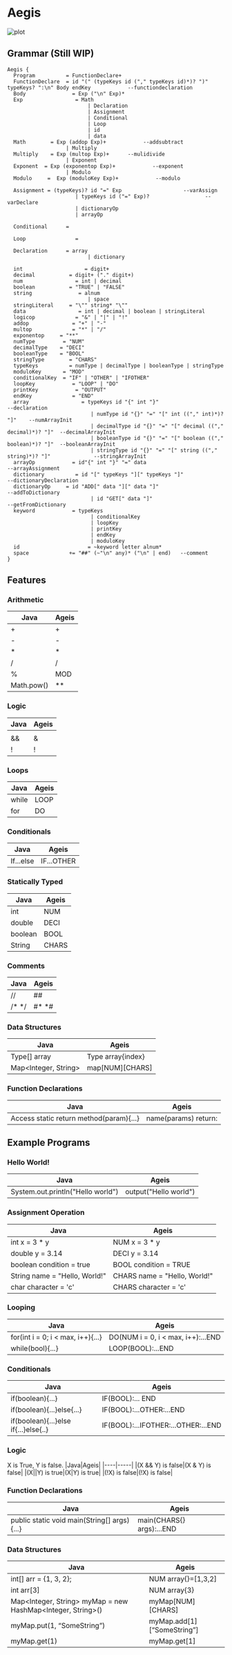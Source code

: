 # Aegis
![plot](https://github.com/Ulq1517/Aegis/blob/main/Aegis.png?raw=true)

## Grammar (Still WIP)
```
Aegis {
  Program          = FunctionDeclare+
  FunctionDeclare  = id "(" (typeKeys id ("," typeKeys id)*)? ")" typeKeys? ":\n" Body endKey            --functiondeclaration
  Body               = Exp ("\n" Exp)*  
  Exp                 = Math
                          | Declaration
                          | Assignment
                          | Conditional
                          | Loop
                          | id
                          | data
  Math        = Exp (addop Exp)+            --addsubtract
  				   | Multiply
  Multiply    = Exp (multop Exp)+      --mulidivide
                   | Exponent
  Exponent  = Exp (exponentop Exp)+            --exponent
                   | Modulo
  Modulo     =  Exp (moduloKey Exp)+            --modulo
  				   
  Assignment = (typeKeys)? id "=" Exp			         --varAssign
                      | typeKeys id ("=" Exp)?                  --varDeclare
                      | dictionaryOp
                      | arrayOp       
  
  Conditional      =
  
  Loop                = 
  
  Declaration      = array
                          | dictionary
                          
  int                    = digit+
  decimal           = digit+ ("." digit+)
  num                 = int | decimal
  boolean           = "TRUE" | "FALSE"
  string               = alnum
                          | space
  stringLiteral     = "\"" string* "\""
  data                 = int | decimal | boolean | stringLiteral
  logicop             = "&" | "|" | "!"
  addop              = "+" | "-"
  multop             = "*" | "/"
  exponentop     = "**"
  numType         = "NUM"
  decimalType    = "DECI"
  booleanType    = "BOOL"
  stringType        = "CHARS"
  typeKeys          = numType | decimalType | booleanType | stringType
  moduloKey       = "MOD"
  conditionalKey  = "IF" | "OTHER" | "IFOTHER"
  loopKey            = "LOOP" | "DO"
  printKey            = "OUTPUT"
  endKey             = "END"
  array                 = typeKeys id "{" int "}"                           --declaration
                           | numType id "{}" "=" "[" int (("," int)*)? "]"    --numArrayInit
                           | decimalType id "{}" "=" "[" decimal (("," decimal)*)? "]"  --decimalArrayInit
                           | booleanType id "{}" "=" "[" boolean (("," boolean)*)? "]"  --booleanArrayInit
                           | stringType id "{}" "=" "[" string (("," string)*)? "]"              --stringArrayInit
  arrayOp            = id"{" int "}" "=" data                                    --arrayAssignment
  dictionary          = id "[" typeKeys "][" typeKeys "]"                --dictionaryDeclaration
  dictionaryOp     = id "ADD[" data "][" data "]"                         --addToDictionary
                           | id "GET[" data "]"                                        --getFromDictionary
  keyword            = typeKeys
                           | conditionalKey
                           | loopKey
                           | printKey
                           | endKey
                           | moduloKey
  id                      = ~keyword letter alnum*
  space             += "##" (~"\n" any)* ("\n" | end)   --comment
}
```

## Features
### Arithmetic
|Java|Ageis|
|----|-----|
|+|+|
|-|-|
|*|*|
|/|/|
|%|MOD|
|Math.pow()|**|
### Logic
|Java|Ageis|
|----|-----|
|    |     |
|&&|&|
|!|!|
### Loops
|Java|Ageis|
|----|-----|
|while|LOOP|
|for|DO|
### Conditionals
|Java|Ageis|
|----|-----|
|If...else|IF...OTHER|
### Statically Typed
|Java|Ageis|
|----|-----|
|int|NUM|
|double|DECI|
|boolean|BOOL|
|String|CHARS|
### Comments
|Java|Ageis|
|----|-----|
|//|##|
|/* */|#* *#|
### Data Structures
|Java|Ageis|
|----|-----|
|Type[] array        |Type array{index}|
|Map<Integer, String>|map[NUM][CHARS]  |
### Function Declarations
|Java|Ageis|
|----|-----|
|Access static return method(param){...}|name(params) return:|

## Example Programs
### Hello World!
|Java|Ageis|
|----|-----|
|System.out.println("Hello world")|output("Hello world")|

### Assignment Operation
|Java         |Ageis        |
|-------------|-------------|
|int x = 3 * y|NUM x = 3 * y|
|double y = 3.14|DECI y = 3.14|
|boolean condition = true|BOOL condition = TRUE|
|String name = "Hello, World!"|CHARS name = "Hello, World!"|
|char character = 'c'|CHARS character = 'c'|
### Looping
|Java|Ageis|
|----|-----|
|for(int i = 0; i < max, i++){...}|DO(NUM i = 0, i < max, i++):...END|
|while(bool){...}|LOOP(BOOL):...END|
### Conditionals
|Java|Ageis|
|----|-----|
|if(boolean){...}|IF(BOOL):... END|
|if(boolean){...}else{...}|IF(BOOL):...OTHER:...END|
|if(boolean){...}else if{...}else{..}|IF(BOOL):...IFOTHER:...OTHER:...END|
### Logic
X is True, Y is false.
|Java|Ageis|
|----|-----|
|(X && Y) is false|(X & Y) is false|
|(X||Y) is true|(X|Y) is true|
|(!X) is false|(!X) is false|
### Function Declarations
|Java|Ageis|
|----|-----|
|public static void main(String[] args){...}|main(CHARS{} args):...END|
### Data Structures
|Java      |Ageis|
|----------|-----|
|int[] arr =  {1, 3, 2};|NUM array{}=[1,3,2]|
|int arr[3]|NUM array{3}|
|Map<Integer, String> myMap = new HashMap<Integer, String>()|myMap[NUM][CHARS]|
|myMap.put(1, “SomeString”)|myMap.add[1][“SomeString”]|
|myMap.get(1)|myMap.get[1]|
